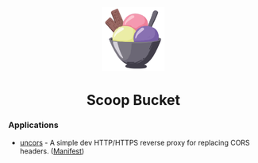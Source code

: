 <p align="center">
  <a href="https://github.com/evg4b/scoop-bucket" title="Scoop bucket">
    <img alt="Scoop Bucket logo" width="25%" src="https://raw.githubusercontent.com/evg4b/scoop-bucket/main/logo.svg" />
  </a>
</p>
<h1 align="center"> Scoop Bucket </h1>

### Applications

- [uncors](https://github.com/evg4b/uncors) - A simple dev HTTP/HTTPS reverse proxy for replacing CORS headers. ([Manifest](./bucket/uncors.json))
